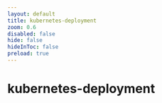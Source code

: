 ```yaml
---
layout: default 
title: kubernetes-deployment  
zoom: 0.6   
disabled: false 
hide: false 
hideInToc: false    
preload: true   
---
```



# kubernetes-deployment   
